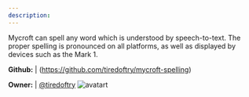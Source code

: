 ```yaml
---
description: 
---
```

Mycroft can spell any word which is understood by speech-to-text.  The proper spelling is pronounced on all platforms, as well as displayed by devices such as the Mark 1.

**Github:** | (https://github.com/tiredoftry/mycroft-spelling)

**Owner:** | [@tiredoftry](https://github.com/tiredoftry) ![avatart](https://avatars1.githubusercontent.com/u/7663341?v=4)

